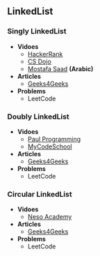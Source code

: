 ## LinkedList
### **Singly LinkedList**
+ **Vidoes**
  + [HackerRank](https://www.youtube.com/watch?v=njTh_OwMljA&ab_channel=HackerRank)
  + [CS Dojo](https://www.youtube.com/watch?v=WwfhLC16bis)
  + [Mostafa Saad](https://www.youtube.com/watch?v=e6zJaMxzciA&t=571s) **(Arabic)**
+ **Articles**
  + [Geeks4Geeks](https://www.geeksforgeeks.org/data-structures/linked-list/#singlyLinkedList)
+ **Problems**
  + LeetCode
### **Doubly LinkedList**
+ **Vidoes**
  + [Paul Programming](https://www.youtube.com/watch?v=k0pjD12bzP0)
  + [MyCodeSchool](https://www.youtube.com/watch?v=JdQeNxWCguQ)
+ **Articles**
  + [Geeks4Geeks](https://www.geeksforgeeks.org/data-structures/linked-list/#doublyLinkedList)
+ **Problems**
  + LeetCode
### **Circular LinkedList**
+ **Vidoes**
  + [Neso Academy](https://www.youtube.com/watch?v=HMkdlu5sP4A)
+ **Articles**
  + [Geeks4Geeks](https://www.geeksforgeeks.org/data-structures/linked-list/#circularLinkedList)
+ **Problems**
  + LeetCode

